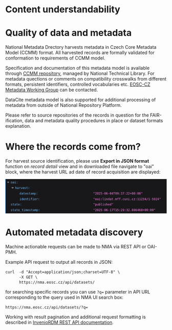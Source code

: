 
# Content understandability

# Quality of data and metadata

National Metadata Drectory harvests metadata in Czech Core Metadata Model (CCMM) format. All harvested records are formally validated for conformation to requirements of CCMM model.

Specification and documentation of this metadata model is available through [CCMM repository](https://github.com/techlib/CCMM), managed by National Technical Library. For metadata quections or comments on compatibility crosswalks from different formats, persistent identifiers, controlled vocabularies etc. [EOSC-CZ Metadata Working Group](https://www.eosc.cz/en/working-groups/metadata) can be contacted.

DataCite metadata model is also supported for additional processing of metadata from outside of National Repository Platform.

Please refer to source repositories of the records in question for the FAIR-ification, data and metadata quality procedures in place or dataset formats explanation.

# Where the records come from?

For harvest source identification, please use **Export in JSON format** function on *record detail* view and in downloaded file navigate to "oai" block, where the harvest URL ad date of record acquisition are displayed:
   
![Export JSON - OAI source](../images/export_json_oai.png "Export JSON - OAI source")

# Automated metadata discovery 

Machine actionable requests can be made to NMA via REST API or OAI-PMH.

Example API request to output all records in JSON:
```
curl  -d "Accept=application/json;charset=UTF-8" \
      -X GET \
      https://nma.eosc.cz/api/datasets/
```

for searching specific records you can use ```?q=``` parameter in API URL corresponding to the query used in NMA UI search box:
```
https://nma.eosc.cz/api/datasets/?q=
```

Working with result pagination and additional request formatting is described in [InvenioRDM REST API documentation](https://inveniordm.docs.cern.ch/reference/rest_api_drafts_records/).
